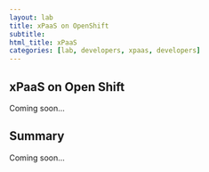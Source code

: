 ```yaml
---
layout: lab
title: xPaaS on OpenShift
subtitle: 
html_title: xPaaS
categories: [lab, developers, xpaas, developers]
---
```


## xPaaS on Open Shift
Coming soon...

## Summary
Coming soon...